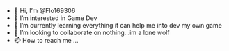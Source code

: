 - 👋 Hi, I’m @Flo169306
- 👀 I’m interested in Game Dev
- 🌱 I’m currently learning everything it can help me into dev my own game
- 💞️ I’m looking to collaborate on nothing...im a lone wolf
- 📫 How to reach me ...

<!---
Flo169306/Flo169306 is a ✨ special ✨ repository because its `README.md` (this file) appears on your GitHub profile.
You can click the Preview link to take a look at your changes.
--->
